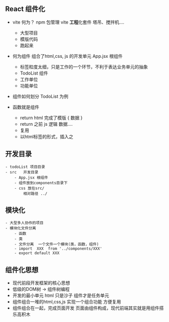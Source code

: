 ## React 组件化

- vite 何为？
npm 包管理
    vite **工程**化套件  塔吊、搅拌机....
    - 大型项目
    - 模版代码
    - 跑起来

- 何为组件
    组合了html,css, js 的开发单元
    App.jsx 根组件
    - 标签粒度太细，只是工作的一个环节，不利于表达业务单元的抽象 
    - TodoList 组件
    - 工作单位
    - 功能单位
- 组件如何划分 TodoList 为例
- 函数就是组件
    - return html  完成了模版 { 数据 }
    - return 之前 js 逻辑 数据....
    - 复用
    - 以html标签的形式，插入之

## 开发目录
    - todoList 项目目录
    - src   开发目录
        - App.jsx 根组件
        - 组件放到components目录下
        - css 放在src/
            相对路径 ../

## 模块化
    - 大型多人协作的项目
    - 模块化文件分离
        - 函数
        - 类
        - 文件分离  一个文件一个模块(类，函数，组件)
        - import  XXX  from '../components/XXX'
        - export default XXX

## 组件化思想
- 现代前段开发框架的核心思想
- 低级的DOM树 -> 组件树编程
- 开发的最小单元
    html 只是沙子
    组件才是任务单元
- 组件组合一堆的html,css,js 实现一个组合功能
    方便复用
- 组件组合在一起，完成页面开发
    页面由组件构成，现代前端其实就是用组件搭乐高积木